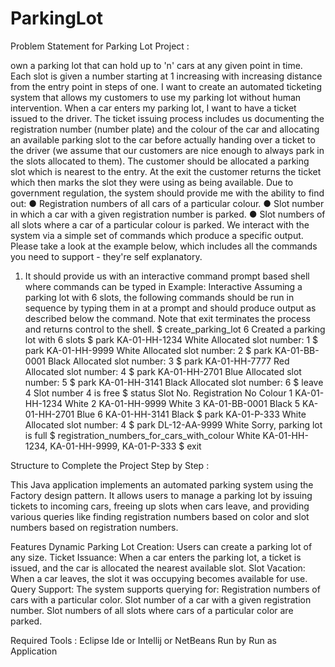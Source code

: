 # ParkingLot

Problem Statement for Parking Lot Project :


own a parking lot that can hold up to 'n' cars at any given point in time. Each slot is given a
number starting at 1 increasing with increasing distance from the entry point in steps of one. I want
to create an automated ticketing system that allows my customers to use my parking lot without
human intervention.
When a car enters my parking lot, I want to have a ticket issued to the driver. The ticket issuing
process includes us documenting the registration number (number plate) and the colour of the car
and allocating an available parking slot to the car before actually handing over a ticket to the driver
(we assume that our customers are nice enough to always park in the slots allocated to them). The
customer should be allocated a parking slot which is nearest to the entry. At the exit the customer
returns the ticket which then marks the slot they were using as being available.
Due to government regulation, the system should provide me with the ability to find out:
● Registration numbers of all cars of a particular colour.
● Slot number in which a car with a given registration number is parked.
● Slot numbers of all slots where a car of a particular colour is parked.
We interact with the system via a simple set of commands which produce a specific output. Please
take a look at the example below, which includes all the commands you need to support - they're
self explanatory.
1) It should provide us with an interactive command prompt based shell where commands can be
typed in
Example: Interactive
Assuming a parking lot with 6 slots, the following commands should be run in sequence by typing
them in at a prompt and should produce output as described below the command. Note that exit
terminates the process and returns control to the shell.
$ create_parking_lot 6
Created a parking lot with 6 slots
$ park KA-01-HH-1234 White
Allocated slot number: 1
$ park KA-01-HH-9999 White
Allocated slot number: 2
$ park KA-01-BB-0001 Black
Allocated slot number: 3
$ park KA-01-HH-7777 Red
Allocated slot number: 4
$ park KA-01-HH-2701 Blue
Allocated slot number: 5
$ park KA-01-HH-3141 Black
Allocated slot number: 6
$ leave 4
Slot number 4 is free
$ status
Slot No. Registration No Colour
1 KA-01-HH-1234 White
2 KA-01-HH-9999 White
3 KA-01-BB-0001 Black
5 KA-01-HH-2701 Blue
6 KA-01-HH-3141 Black
$ park KA-01-P-333 White
Allocated slot number: 4
$ park DL-12-AA-9999 White
Sorry, parking lot is full
$ registration_numbers_for_cars_with_colour White KA-01-HH-1234, KA-01-HH-9999,
KA-01-P-333
$ exit
 
Structure to Complete the Project Step by Step :


This Java application implements an automated parking system using the Factory design pattern. It allows users to manage a parking lot by issuing tickets to incoming cars, freeing up slots when cars leave, and providing various queries like finding registration numbers based on color and slot numbers based on registration numbers.
 
Features
Dynamic Parking Lot Creation: Users can create a parking lot of any size.
Ticket Issuance: When a car enters the parking lot, a ticket is issued, and the car is allocated the nearest available slot.
Slot Vacation: When a car leaves, the slot it was occupying becomes available for use.
Query Support: The system supports querying for:
Registration numbers of cars with a particular color.
Slot number of a car with a given registration number.
Slot numbers of all slots where cars of a particular color are parked.

Required Tools :
Eclipse Ide or Intellij or NetBeans
Run by Run as Application 



